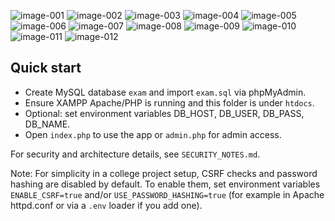 ![image-001](https://github.com/IrfanNaikwade28/Quizwhiz-Junction/assets/106756605/cbef5160-05e6-44e4-ac38-09d10441646f)
![image-002](https://github.com/IrfanNaikwade28/Quizwhiz-Junction/assets/106756605/de8804e5-e3b6-40d1-872f-606436689c64)
![image-003](https://github.com/IrfanNaikwade28/Quizwhiz-Junction/assets/106756605/715a026e-9ccc-45a9-94b4-5772a173219f)
![image-004](https://github.com/IrfanNaikwade28/Quizwhiz-Junction/assets/106756605/e8e35796-7faf-468f-b8b4-0664d2018fa3)
![image-005](https://github.com/IrfanNaikwade28/Quizwhiz-Junction/assets/106756605/a10093d2-6fe2-4b1b-b03e-a7cc85a7efdb)
![image-006](https://github.com/IrfanNaikwade28/Quizwhiz-Junction/assets/106756605/bd30ce15-b3a0-4d18-a5c4-fba16254204d)
![image-007](https://github.com/IrfanNaikwade28/Quizwhiz-Junction/assets/106756605/a99e83be-1e26-43be-966c-fc7b60713424)
![image-008](https://github.com/IrfanNaikwade28/Quizwhiz-Junction/assets/106756605/1b63818e-f801-4400-9d11-49a86c87e8ca)
![image-009](https://github.com/IrfanNaikwade28/Quizwhiz-Junction/assets/106756605/6f604129-180f-4735-81c6-c688cca24c05)
![image-010](https://github.com/IrfanNaikwade28/Quizwhiz-Junction/assets/106756605/a35a997e-fbbc-470e-805e-c9488132362a)
![image-011](https://github.com/IrfanNaikwade28/Quizwhiz-Junction/assets/106756605/67f6c344-c7e1-4abe-844e-71e93f6b6347)
![image-012](https://github.com/IrfanNaikwade28/Quizwhiz-Junction/assets/106756605/6b1ca17c-e7db-475a-b354-f5d0178f4e3a)

## Quick start

- Create MySQL database `exam` and import `exam.sql` via phpMyAdmin.
- Ensure XAMPP Apache/PHP is running and this folder is under `htdocs`.
- Optional: set environment variables DB_HOST, DB_USER, DB_PASS, DB_NAME.
- Open `index.php` to use the app or `admin.php` for admin access.

For security and architecture details, see `SECURITY_NOTES.md`.

Note: For simplicity in a college project setup, CSRF checks and password hashing are disabled by default. To enable them, set environment variables `ENABLE_CSRF=true` and/or `USE_PASSWORD_HASHING=true` (for example in Apache httpd.conf or via a `.env` loader if you add one).

